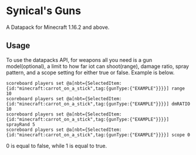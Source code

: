 # Synical's Guns

A Datapack for Minecraft 1.16.2 and above.

## Usage

To use the datapacks API, for weapons all you need is a gun model(optional), a limit to how far iot can shoot(range), damage ratio, spray pattern, and a scope setting for either true or false. Example is below.
```
scoreboard players set @a[nbt={SelectedItem:{id:"minecraft:carrot_on_a_stick",tag:{gunType:{"EXAMPLE"}}}}] range 10
scoreboard players set @a[nbt={SelectedItem:{id:"minecraft:carrot_on_a_stick",tag:{gunType:{"EXAMPLE"}}}}] dmRATIO 10
scoreboard players set @a[nbt={SelectedItem:{id:"minecraft:carrot_on_a_stick",tag:{gunType:{"EXAMPLE"}}}}] sprayRand 5
scoreboard players set @a[nbt={SelectedItem:{id:"minecraft:carrot_on_a_stick",tag:{gunType:{"EXAMPLE"}}}}] scope 0
```
0 is equal to false, while 1 is equal to true.
